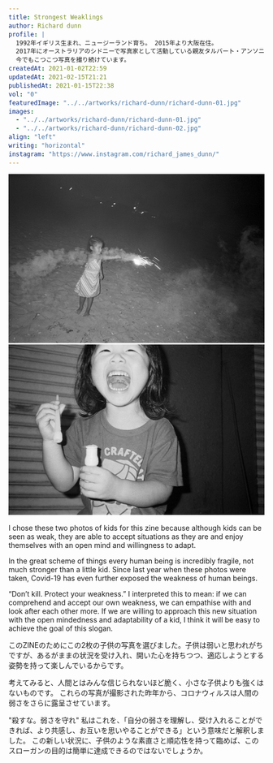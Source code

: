 ```yaml
---
title: Strongest Weaklings
author: Richard dunn
profile: |
  1992年イギリス生まれ、ニュージーランド育ち。 2015年より大阪在住。
  2017年にオーストラリアのシドニーで写真家として活動している親友タルバート・アンソニーを通じて写真を撮り始め、その後幾人かの友人のフィルム作品に感銘を受け、すぐにデジタルからフィルムに移行しました。
  今でもこつこつ写真を撮り続けています。
createdAt: 2021-01-02T22:59
updatedAt: 2021-02-15T21:21
publishedAt: 2021-01-15T22:38
vol: "0"
featuredImage: "../../artworks/richard-dunn/richard-dunn-01.jpg"
images:
  - "../../artworks/richard-dunn/richard-dunn-01.jpg"
  - "../../artworks/richard-dunn/richard-dunn-02.jpg"
align: "left"
writing: "horizontal"
instagram: "https://www.instagram.com/richard_james_dunn/"
---
```


![](../../artworks/richard-dunn/richard-dunn-01.jpg)
![](../../artworks/richard-dunn/richard-dunn-02.jpg)

I chose these two photos of kids for this zine because although kids can be seen as weak, they are able to accept situations as they are and enjoy themselves with an open mind and willingness to adapt.

In the great scheme of things every human being is incredibly fragile, not much stronger than a little kid.
Since last year when these photos were taken, Covid-19 has even further exposed the weakness of human beings.

“Don’t kill. Protect your weakness.”
I interpreted this to mean: if we can comprehend and accept our own weakness, we can empathise with and look after each other more.
If we are willing to approach this new situation with the open mindedness and adaptability of a kid, I think it will be easy to achieve the goal of this slogan.

このZINEのためにこの2枚の子供の写真を選びました。子供は弱いと思われがちですが、あるがままの状況を受け入れ、開いた心を持ちつつ、適応しようとする姿勢を持って楽しんでいるからです。

考えてみると、人間とはみんな信じられないほど脆く、小さな子供よりも強くはないものです。
これらの写真が撮影された昨年から、コロナウィルスは人間の弱さをさらに露呈させています。

"殺すな。弱さを守れ"
私はこれを、「自分の弱さを理解し、受け入れることができれば、より共感し、お互いを思いやることができる」という意味だと解釈しました。
この新しい状況に、子供のような素直さと順応性を持って臨めば、このスローガンの目的は簡単に達成できるのではないでしょうか。
